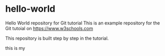 # hello-world
Hello World repository for Git tutorial
This is an example repository for the Git tutoial on https://www.w3schools.com

This repository is built step by step in the tutorial.

this is my 
